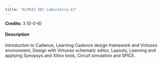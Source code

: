 ```yaml
---
title: "ELP832 IEC Laboratory-II"
---
```

**Credits:** 3 (0-0-6)

#### Description
Introduction to Cadence, Learning Cadence design framework and Virtuoso environment, Design with Virtuoso schematic editor, Layouts, Learning and applying Synopsys and Xilinx tools, Circuit simulation and SPICE.